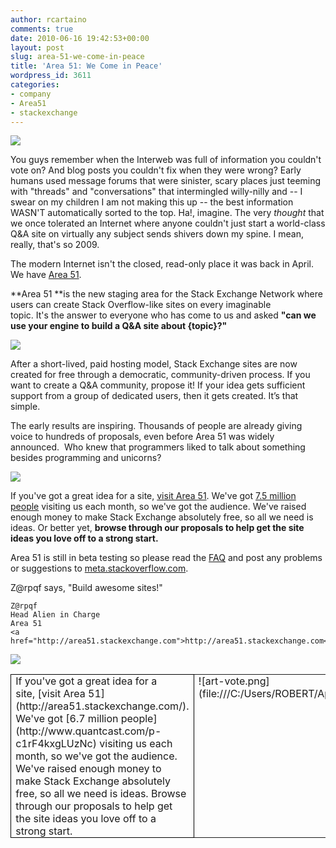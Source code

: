 ```yaml
---
author: rcartaino
comments: true
date: 2010-06-16 19:42:53+00:00
layout: post
slug: area-51-we-come-in-peace
title: 'Area 51: We Come in Peace'
wordpress_id: 3611
categories:
- company
- Area51
- stackexchange
---
```


[![](/blog/images/2010-06-16-area-51-we-come-in-peace/Area-51-Banner1.png)](http://area51.stackexchange.com)

You guys remember when the Interweb was full of information you couldn't vote on? And blog posts you couldn't fix when they were wrong? Early humans used message forums that were sinister, scary places just teeming with "threads" and "conversations" that intermingled willy-nilly and -- I swear on my children I am not making this up -- the best information WASN'T automatically sorted to the top. Ha!, imagine. The very _thought_ that we once tolerated an Internet where anyone couldn't just start a world-class Q&A site on virtually any subject sends shivers down my spine. I mean, really, that's so 2009.

The modern Internet isn't the closed, read-only place it was back in April. We have [Area 51](http://area51.stackexchange.com).

**Area 51 **is the new staging area for the Stack Exchange Network where users can create Stack Overflow-like sites on every imaginable topic. It's the answer to everyone who has come to us and asked **"can we use your engine to build a Q&A site about {topic}?"**

![](/blog/images/2010-06-16-area-51-we-come-in-peace/screen1.png)

After a short-lived, paid hosting model, Stack Exchange sites are now created for free through a democratic, community-driven process. If you want to create a Q&A community, propose it! If your idea gets sufficient support from a group of dedicated users, then it gets created. It’s that simple.

The early results are inspiring. Thousands of people are already giving voice to hundreds of proposals, even before Area 51 was widely announced.  Who knew that programmers liked to talk about something besides programming and unicorns?

![](/blog/images/2010-06-16-area-51-we-come-in-peace/art-vote.png)

If you've got a great idea for a site, [visit Area 51](http://area51.stackexchange.com/). We've got [7.5 million people](http://www.quantcast.com/p-c1rF4kxgLUzNc) visiting us each month, so we've got the audience. We've raised enough money to make Stack Exchange absolutely free, so all we need is ideas. Or better yet, **browse through our proposals to help get the site ideas you love off to a strong start.**

Area 51 is still in beta testing so please read the [FAQ](http://area51.stackexchange.com/faq) and post any problems or suggestions to [meta.stackoverflow.com](http://meta.stackoverflow.com/).

Z@rpqf says, "Build awesome sites!"

    
    Z@rpqf
    Head Alien in Charge
    Area 51
    <a href="http://area51.stackexchange.com">http://area51.stackexchange.com</a>


![](/blog/images/2010-06-16-area-51-we-come-in-peace/faq-header1.png)





<table cellpadding="0" cellspacing="0" style="border-collapse: collapse; border: medium none;" border="1" class="MsoTableGrid" >
<tbody >
<tr >

<td width="319" style="width: 239.4pt; border: 1pt solid black; padding: 0in 5.4pt;" valign="top" >If you've got a great idea for a site, [visit Area   51](http://area51.stackexchange.com/). We've got [6.7 million people](http://www.quantcast.com/p-c1rF4kxgLUzNc) visiting us   each month, so we've got the audience. We've raised enough money to make   Stack Exchange absolutely free, so all we need is ideas. Browse through our   proposals to help get the site ideas you love off to a strong start.
</td>

<td width="319" style="width: 239.4pt; padding: 0in 5.4pt;" valign="top" >![art-vote.png](file:///C:/Users/ROBERT/AppData/Local/Temp/msohtmlclip1/01/clip_image002.gif)
</td>
</tr>
</tbody>
</table>


